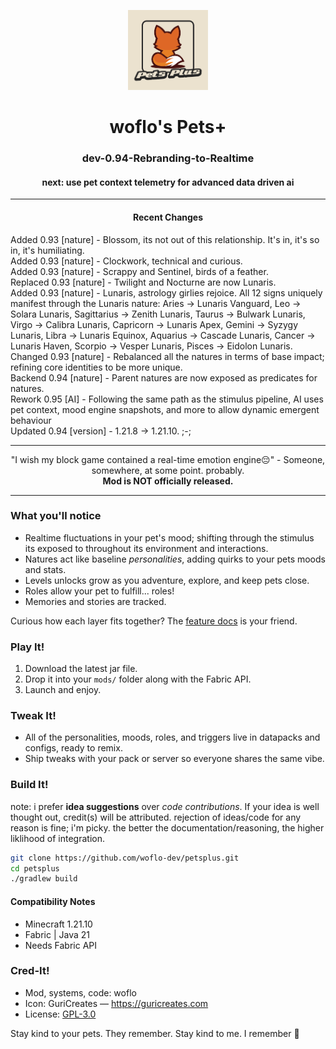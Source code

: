 <p align="center">
  <img src="src/main/resources/assets/petsplus/icon.png"
       alt="Pets+ icon"
       width="128">
</p>

<h1 align="center">woflo's Pets+</h1>
<h3 align="center">dev-0.94-Rebranding-to-Realtime</h3>
<h4 align="center">next: use pet context telemetry for advanced data driven ai</h4>

---

<h4 align="center">Recent Changes</h3>
<ul align="center" style="list-style-type:none; padding-left:0; text-align:left; margin:0;">
  <li>Added 0.93 [nature] - Blossom, its not out of this relationship. It's in, it's so in, it's humiliating.</li>
  <li>Added 0.93 [nature] - Clockwork, technical and curious.</li>
  <li>Added 0.93 [nature] - Scrappy and Sentinel, birds of a feather.</li>
  <li>Replaced 0.93 [nature] - Twilight and Nocturne are now Lunaris.</li>
  <li>Added 0.93 [nature] - Lunaris, astrology girlies rejoice. All 12 signs uniquely manifest through the Lunaris nature: Aries → Lunaris Vanguard, Leo → Solara Lunaris, Sagittarius → Zenith Lunaris, Taurus → Bulwark Lunaris, Virgo → Calibra Lunaris, Capricorn → Lunaris Apex, Gemini → Syzygy Lunaris, Libra → Lunaris Equinox, Aquarius → Cascade Lunaris, Cancer → Lunaris Haven, Scorpio → Vesper Lunaris, Pisces → Eidolon Lunaris.</li>
  <li>Changed 0.93 [nature] - Rebalanced all the natures in terms of base impact; refining core identities to be more unique.</li>
  <li>Backend 0.94 [nature] - Parent natures are now exposed as predicates for natures.</li>
  <li>Rework 0.95 [AI] - Following the same path as the stimulus pipeline, AI uses pet context, mood engine snapshots, and more to allow dynamic emergent behaviour</li>
  <li>Updated 0.94 [version] - 1.21.8 -> 1.21.10. ;-;</li>
</ul>

---

<p align="center">
  "I wish my block game contained a real-time emotion engine😔" - Someone, somewhere, at some point. probably.
  <br>
  <strong>Mod is NOT officially released.</strong>
</p>

---

### What you'll notice
- Realtime fluctuations in your pet's mood; shifting through the stimulus its exposed to throughout its environment and interactions.
- Natures act like baseline *personalities*, adding quirks to your pets moods and stats.
- Levels unlocks grow as you adventure, explore, and keep pets close.
- Roles allow your pet to fulfill... roles!
- Memories and stories are tracked.

Curious how each layer fits together? The [feature docs](docs/features/_readme.md) is your friend.

### Play It!
1. Download the latest jar file. 
2. Drop it into your `mods/` folder along with the Fabric API.
3. Launch and enjoy.

### Tweak It!
- All of the personalities, moods, roles, and triggers live in datapacks and configs, ready to remix.
- Ship tweaks with your pack or server so everyone shares the same vibe.

### Build It!
note: i prefer **idea suggestions** over *code contributions*. If your idea is well thought out, credit(s) will be attributed. rejection of ideas/code for any reason is fine; i'm picky. the better the documentation/reasoning, the higher liklihood of integration.

```bash
git clone https://github.com/woflo-dev/petsplus.git
cd petsplus
./gradlew build
```

#### Compatibility Notes
- Minecraft 1.21.10
- Fabric | Java 21
- Needs Fabric API

### Cred-It!
- Mod, systems, code: woflo 
- Icon: GuriCreates — <https://guricreates.com>
- License: [GPL-3.0](LICENSE)

Stay kind to your pets. They remember. Stay kind to me. I remember 🥺
